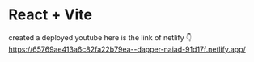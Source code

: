 # React + Vite
created a deployed youtube
here is the link of netlify 👇
https://65769ae413a6c82fa22b79ea--dapper-naiad-91d17f.netlify.app/
